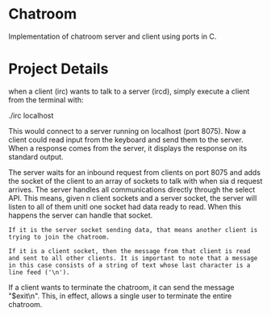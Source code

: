 # Chatroom

Implementation of chatroom server and client using ports in C.

# Project Details

when a client (irc) wants to talk to a server (ircd), simply execute a client from the terminal with:

./irc localhost

This would connect to a server running on localhost (port 8075). Now a client could read input from the keyboard and send them to the server. When a response comes from the server, it displays the response on its standard output.

The server waits for an inbound request from clients on port 8075 and adds the socket of the client to an array of sockets to talk with when sia d request arrives. The server handles all communications directly through the select API. This means, given n client sockets and a server socket, the server will listen to all of them unitl one socket had data ready to read. When this happens the server can handle that socket.

    If it is the server socket sending data, that means another client is trying to join the chatroom.
    
    If it is a client socket, then the message from that client is read and sent to all other clients. It is important to note that a message in this case consists of a string of text whose last character is a line feed ('\n').

If a client wants to terminate the chatroom, it can send the message "$exit\n". This, in effect, allows a single user to terminate the entire chatroom.
